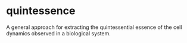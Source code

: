 # quintessence
A general approach for extracting the quintessential essence of the cell dynamics observed in a biological system.
